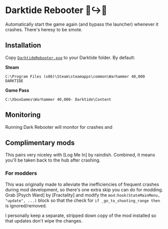 # Darktide Rebooter 🥾↪️🥾

Automatically start the game again (and bypass the launcher) whenever it crashes. There's heresy to be smote.

## Installation

Copy [`DarktideRebooter.exe`](https://github.com/ronvoluted/darktide-rebooter/releases/latest) to your Darktide folder. By default:

**Steam**
```
C:\Program Files (x86)\Steam\steamapps\common\Warhammer 40,000 DARKTIDE
```
**Game Pass**
```
C:\XboxGames\Warhammer 40,000- Darktide\Content
```

## Monitoring
Running Dark Rebooter will monitor for crashes and 


## Complimentary mods
This pairs very niceley with [Log Me In] by raindish. Combined, it means you'll be taken back to the hub after crashing.

### For modders
This was originally made to alleviate the inefficiencies of frequent crashes during mod development, so there's one extra skip you can do for modding. Grab [Psych Ward] by [Fractality] and modify the `mod:hook(StateMainMenu, "update", ...)` block so that the check for `if _go_to_shooting_range then` is ignored/removed.

 I personally keep a separate, stripped down copy of the mod installed so that updates don't wipe the changes.
